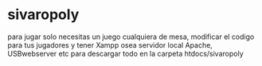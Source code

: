 # sivaropoly
para jugar solo necesitas un juego cualquiera de mesa, modificar el codigo para tus jugadores y tener Xampp osea servidor local Apache, USBwebserver etc para descargar todo en la carpeta htdocs/sivaropoly
